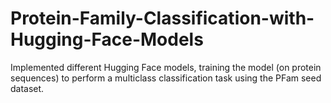 # Protein-Family-Classification-with-Hugging-Face-Models
Implemented different Hugging Face models, training the model (on protein sequences) to perform a multiclass classification task using the PFam seed dataset.
